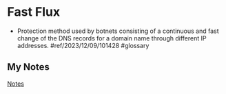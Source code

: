 # Fast Flux
- Protection method used by botnets consisting of a continuous and fast change of the DNS records for a domain name through different IP addresses. #ref/2023/12/09/101428 #glossary 
## My Notes
[Notes](mynotes/fast-flux-notes.md)

